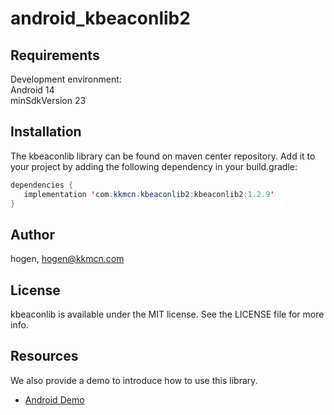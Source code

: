 # android_kbeaconlib2
## Requirements
Development environment:  
Android 14  
minSdkVersion 23

## Installation

The kbeaconlib library can be found on maven center repository. Add it to your project by adding the following dependency in your build.gradle:

```Java
dependencies {
   implementation 'com.kkmcn.kbeaconlib2:kbeaconlib2:1.2.9'
}
```

## Author

hogen, hogen@kkmcn.com

## License

kbeaconlib is available under the MIT license. See the LICENSE file for more info.

## Resources
We also provide a demo to introduce how to use this library.

- [Android Demo](https://github.com/kkmhogen/KBeaconProDemo_Android)
